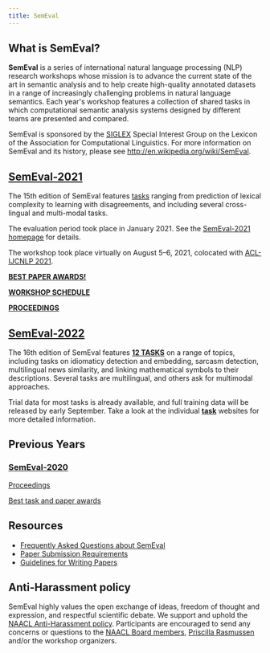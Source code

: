 ```yaml
---
title: SemEval
---
```


## What is SemEval?

__SemEval__ is a series of international natural language processing (NLP) research workshops whose mission is to advance the current state of the art in semantic analysis and to help create high-quality annotated datasets in a range of increasingly challenging problems in natural language semantics. 
Each year's workshop features a collection of shared tasks in which computational semantic analysis systems designed by different teams are presented and compared.

SemEval is sponsored by the [SIGLEX](http://alt.qcri.org/siglex/) Special Interest Group on the Lexicon of the Association for Computational Linguistics.
For more information on SemEval and its history, please see
<http://en.wikipedia.org/wiki/SemEval>.

## [SemEval-2021](https://semeval.github.io/SemEval2021/)

The 15th edition of SemEval features [tasks](https://semeval.github.io/SemEval2021/tasks.html) ranging from prediction of lexical complexity to learning with disagreements, and including several cross-lingual and multi-modal tasks.

The evaluation period took place in January 2021. See the [SemEval-2021 homepage](https://semeval.github.io/SemEval2021/) for details.

The workshop took place virtually on August 5–6, 2021, colocated with [ACL-IJCNLP 2021](https://2021.aclweb.org/).

[__BEST PAPER AWARDS!__](https://SemEval2021/awards)

[__WORKSHOP SCHEDULE__](https://semeval.github.io/semeval2021-sched.html)

[__PROCEEDINGS__](https://aclanthology.org/volumes/2021.semeval-1/)

## [SemEval-2022](https://semeval.github.io/SemEval2022/)

The 16th edition of SemEval features [__12 TASKS__](https://semeval.github.io/SemEval2022/tasks.html) on a range of topics, including tasks on idiomaticy detection and embedding, sarcasm detection, multilingual news similarity, and linking mathematical symbols to their descriptions. Several tasks are multilingual, and others ask for multimodal approaches. 

Trial data for most tasks is already available, and full training data will be released by early September. Take a look at the individual [__task__](https://semeval.github.io/SemEval2022/tasks.html) websites for more detailed information.

## Previous Years

### [SemEval-2020](http://alt.qcri.org/semeval2020/)

[Proceedings](https://aclanthology.org/volumes/2020.semeval-1/)

[Best task and paper awards](https://semeval.github.io/semeval2020-awards.html)



## Resources

- [Frequently Asked Questions about SemEval](/faq.html)
- [Paper Submission Requirements](/paper-requirements.html)
- [Guidelines for Writing Papers](/system-paper-template.html)

## Anti-Harassment policy

SemEval highly values the open exchange of ideas, freedom of thought and expression, and respectful scientific debate. We support and uphold the [NAACL Anti-Harassment policy](http://naacl.org/policies/anti-harassment.html). Participants are encouraged to send any concerns or questions to the [NAACL Board members](http://naacl.org/officers/), [Priscilla Rasmussen](mailto:acl@aclweb.org) and/or the workshop organizers.
 
